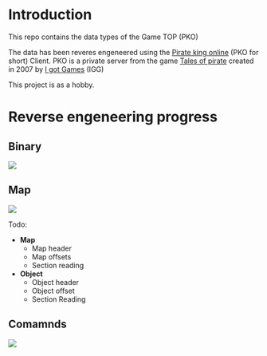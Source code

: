 # Introduction

This repo contains the data types of the Game TOP (PKO)

The data has been reveres engeneered using the [Pirate king online](https://piratekings.online/) (PKO for short) Client.
PKO is a private server from the game [Tales of pirate](https://en.wikipedia.org/wiki/Tales_of_Pirates) created in 2007 by [I got Games](https://www.igg.com/) (IGG)

This project is as a hobby.









# Reverse engeneering progress 

## Binary
![](https://geps.dev/progress/40)


## Map
![](https://geps.dev/progress/0)

Todo:

* **Map**
    * Map header
    * Map offsets
    * Section reading
* **Object**
    * Object header
    * Object offset
    * Section Reading


## Comamnds
![](https://geps.dev/progress/2)